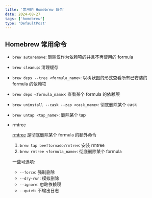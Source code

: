 ```yaml
---
title: '常用的 Homebrew 命令'
date: 2024-08-27
tags: ['homebrew']
type: 'DefaultPost'
---
```


## Homebrew 常用命令

* `brew autoremove`: 删除仅作为依赖项的并且不再使用的 formula
* `brew cleanup`: 清理缓存
* `brew deps --tree <formula_name>`: 以树状图的形式查看所有已安装的 formula 的依赖项
* `brew deps <formula_name>`: 查看某个 formula 的依赖项
* `brew uninstall --cask --zap <cask_name>`: 彻底删除某个 cask
* `brew untap <tap_name>`: 删除某个 tap

* rmtree

  [rmtree](https://github.com/beeftornado/homebrew-rmtree) 是彻底删除某个 formula 的额外命令

  1. `brew tap beeftornado/rmtree`: 安装 rmtree
  2. `brew rmtree <formula_name>`: 彻底删除某个 formula

  一些可选项:

  * `--force`: 强制删除
  * `--dry-run`: 模拟删除
  * `--ignore`: 忽略依赖项
  * `--quiet`: 不输出日志

